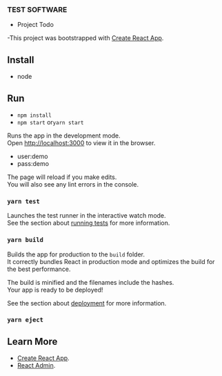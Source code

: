 ### TEST SOFTWARE
- Project Todo

-This project was bootstrapped with [Create React App](https://github.com/facebook/create-react-app).

## Install
- node

## Run
- `npm install`
- `npm start` or`yarn start`

Runs the app in the development mode.<br />
Open [http://localhost:3000](http://localhost:3000) to view it in the browser.

- user:demo
- pass:demo

The page will reload if you make edits.<br />
You will also see any lint errors in the console.

### `yarn test`

Launches the test runner in the interactive watch mode.<br />
See the section about [running tests](https://facebook.github.io/create-react-app/docs/running-tests) for more information.

### `yarn build`

Builds the app for production to the `build` folder.<br />
It correctly bundles React in production mode and optimizes the build for the best performance.

The build is minified and the filenames include the hashes.<br />
Your app is ready to be deployed!

See the section about [deployment](https://facebook.github.io/create-react-app/docs/deployment) for more information.

### `yarn eject`

## Learn More

- [Create React App](https://github.com/facebook/create-react-app).
- [React Admin](https://marmelab.com/react-admin/).
